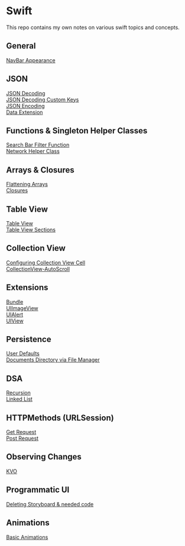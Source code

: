 # Swift
This repo contains my own notes on various swift topics and concepts.

## General </br> 
[NavBar Appearance](General/NavBarAppearance.md)


## JSON </br> 
[JSON Decoding](JSON/JSONDecoding.md) </br>
[JSON Decoding Custom Keys](JSON/JSONCustomKeys.md) </br>
[JSON Encoding](JSON/JSONEncoding.md) </br>
[Data Extension](JSON/DataExtension.md)

## Functions & Singleton Helper Classes
[Search Bar Filter Function](HelperFunctions/SearchBarFilter.md) </br>
[Network Helper Class](HelperFunctions/NetworkHelper.md)

## Arrays & Closures
[Flattening Arrays](Arrays/FlatteningArrays.md) </br>
[Closures](Arrays/Closures.md)

## Table View
[Table View ](TableViews/TableView.md) </br>
[Table View Sections](TableViews/TableViewSections.md)

## Collection View 
[Configuring Collection View Cell](CollectionView/CollectionViewCells.md) </br>
[CollectionView-AutoScroll](CollectionView/CollectionViewAutoScroll.md)

## Extensions
[Bundle](Extensions/Bundle-Main.md) </br>
[UIImageView](Extensions/UIImageView.md) </br>
[UIAlert](Extensions/VC-Alert.md) </br>
[UIView](Extensions/UIView.md)

## Persistence
[User Defaults](DataPersistence/UserDefaults.md) </br>
[Documents Directory via File Manager](DataPersistence/FileManager.md) </br>

## DSA
[Recursion](DSA/Recursion.md) </br>
[Linked List](DSA/LinkedList.md)

## HTTPMethods (URLSession)
[Get Request](HTTPMethods/GetRequest.md) </br>
[Post Request](HTTPMethods/PostRequest.md)

## Observing Changes
[KVO](ObservingChanges/KVO.md)

## Programmatic UI
[Deleting Storyboard & needed code](ProgrammaticUI/DeleteStoryBoard.md)

## Animations
[Basic Animations](UIKit-Animations/Animations.md)


